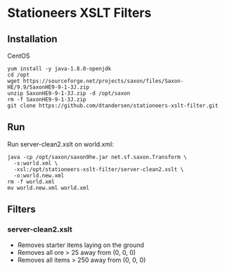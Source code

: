 # Stationeers XSLT Filters

## Installation

CentOS

```
yum install -y java-1.8.0-openjdk
cd /opt
wget https://sourceforge.net/projects/saxon/files/Saxon-HE/9.9/SaxonHE9-9-1-3J.zip
unzip SaxonHE9-9-1-3J.zip -d /opt/saxon
rm -f SaxonHE9-9-1-3J.zip
git clone https://github.com/dtandersen/stationeers-xslt-filter.git
```

## Run

Run server-clean2.xslt on world.xml:

```
java -cp /opt/saxon/saxon9he.jar net.sf.saxon.Transform \
  -s:world.xml \
  -xsl:/opt/stationeers-xslt-filter/server-clean2.xslt \
  -o:world.new.xml
rm -f world.xml
mv world.new.xml world.xml
```

## Filters

### server-clean2.xslt

* Removes starter items laying on the ground
* Removes all ore > 25 away from (0, 0, 0)
* Removes all items > 250 away from (0, 0, 0)
